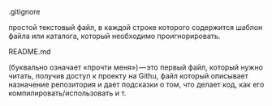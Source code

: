 .gitignore

простой текстовый файл, в каждой строке которого содержится шаблон файла или каталога, который необходимо проигнорировать.


README.md

(буквально означает «прочти меня») — это первый файл, который нужно читать, получив доступ к проекту на Githu, файл который описывает назначение репозитория и дает подсказки о том, что делает код, как его компилировать/использовать и т.
